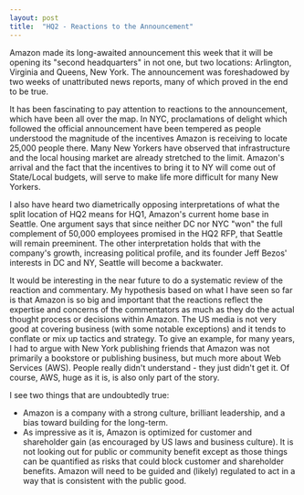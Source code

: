 ```yaml
---
layout: post
title:  "HQ2 - Reactions to the Announcement"
---
```

Amazon made its long-awaited announcement this week that it will be opening its "second headquarters" in not one, but two locations: Arlington, Virginia and Queens, New York. The announcement was foreshadowed by two weeks of unattributed news reports, many of which proved in the end to be true.

It has been fascinating to pay attention to reactions to the announcement, which have been all over the map. In NYC, proclamations of delight which followed the official announcement have been tempered as people understood the magnitude of the incentives Amazon is receiving to locate 25,000 people there. Many New Yorkers have observed that infrastructure and the local housing market are already stretched to the limit. Amazon's arrival and the fact that the incentives to bring it to NY will come out of State/Local budgets, will serve to make life more difficult for many New Yorkers.

I also have heard two diametrically opposing interpretations of what the split location of HQ2 means for HQ1, Amazon's current home base in Seattle. One argument says that since neither DC nor NYC "won" the full complement of 50,000 employees promised in the HQ2 RFP, that Seattle will remain preeminent. The other interpretation holds that with the company's growth, increasing political profile, and its founder Jeff Bezos' interests in DC and NY, Seattle will become a backwater.

It would be interesting in the near future to do a systematic review of the reaction and commentary. My hypothesis based on what I have seen so far is that Amazon is so big and important that the reactions reflect the expertise and concerns of the commentators as much as they do the actual thought process or decisions within Amazon. The US media is not very good at covering business (with some notable exceptions) and it tends to conflate or mix up tactics and strategy. To give an example, for many years, I had to argue with New York publishing friends that Amazon was not primarily a bookstore or publishing business, but much more about Web Services (AWS). People really didn't understand - they just didn't get it. Of course, AWS, huge as it is, is also only part of the story.

I see two things that are undoubtedly true:
- Amazon is a company with a strong culture, brilliant leadership, and a bias toward building for the long-term.
- As impressive as it is, Amazon is optimized for customer and shareholder gain (as encouraged by US laws and business culture). It is not looking out for public or community benefit except as those things can be quantified as risks that could block customer and shareholder benefits.
Amazon will need to be guided and (likely) regulated to act in a way that is consistent with the public good.
